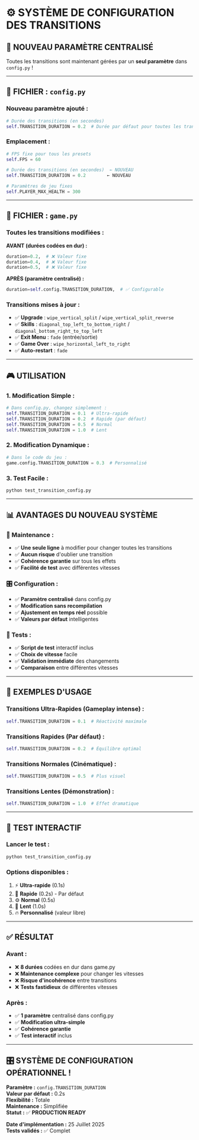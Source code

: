 # ⚙️ **SYSTÈME DE CONFIGURATION DES TRANSITIONS**

## 🎯 **NOUVEAU PARAMÈTRE CENTRALISÉ**

Toutes les transitions sont maintenant gérées par un **seul paramètre** dans `config.py` !

---

## 📁 **FICHIER : `config.py`**

### **Nouveau paramètre ajouté :**
```python
# Durée des transitions (en secondes)
self.TRANSITION_DURATION = 0.2  # Durée par défaut pour toutes les transitions
```

### **Emplacement :**
```python
# FPS fixe pour tous les presets
self.FPS = 60

# Durée des transitions (en secondes)  ← NOUVEAU
self.TRANSITION_DURATION = 0.2        ← NOUVEAU

# Paramètres de jeu fixes
self.PLAYER_MAX_HEALTH = 300
```

---

## 🔧 **FICHIER : `game.py`**

### **Toutes les transitions modifiées :**

**AVANT (durées codées en dur) :**
```python
duration=0.2,  # ❌ Valeur fixe
duration=0.4,  # ❌ Valeur fixe  
duration=0.5,  # ❌ Valeur fixe
```

**APRÈS (paramètre centralisé) :**
```python
duration=self.config.TRANSITION_DURATION,  # ✅ Configurable
```

### **Transitions mises à jour :**
- ✅ **Upgrade** : `wipe_vertical_split` / `wipe_vertical_split_reverse`
- ✅ **Skills** : `diagonal_top_left_to_bottom_right` / `diagonal_bottom_right_to_top_left`
- ✅ **Exit Menu** : `fade` (entrée/sortie)
- ✅ **Game Over** : `wipe_horizontal_left_to_right`
- ✅ **Auto-restart** : `fade`

---

## 🎮 **UTILISATION**

### **1. Modification Simple :**
```python
# Dans config.py, changez simplement :
self.TRANSITION_DURATION = 0.1  # Ultra-rapide
self.TRANSITION_DURATION = 0.2  # Rapide (par défaut)
self.TRANSITION_DURATION = 0.5  # Normal
self.TRANSITION_DURATION = 1.0  # Lent
```

### **2. Modification Dynamique :**
```python
# Dans le code du jeu :
game.config.TRANSITION_DURATION = 0.3  # Personnalisé
```

### **3. Test Facile :**
```bash
python test_transition_config.py
```

---

## 📊 **AVANTAGES DU NOUVEAU SYSTÈME**

### **🔧 Maintenance :**
- ✅ **Une seule ligne** à modifier pour changer toutes les transitions
- ✅ **Aucun risque** d'oublier une transition
- ✅ **Cohérence garantie** sur tous les effets
- ✅ **Facilité de test** avec différentes vitesses

### **🎛️ Configuration :**
- ✅ **Paramètre centralisé** dans config.py
- ✅ **Modification sans recompilation**
- ✅ **Ajustement en temps réel** possible
- ✅ **Valeurs par défaut** intelligentes

### **🧪 Tests :**
- ✅ **Script de test** interactif inclus
- ✅ **Choix de vitesse** facile
- ✅ **Validation immédiate** des changements
- ✅ **Comparaison** entre différentes vitesses

---

## 🎯 **EXEMPLES D'USAGE**

### **Transitions Ultra-Rapides (Gameplay intense) :**
```python
self.TRANSITION_DURATION = 0.1  # Réactivité maximale
```

### **Transitions Rapides (Par défaut) :**
```python
self.TRANSITION_DURATION = 0.2  # Équilibre optimal
```

### **Transitions Normales (Cinématique) :**
```python
self.TRANSITION_DURATION = 0.5  # Plus visuel
```

### **Transitions Lentes (Démonstration) :**
```python
self.TRANSITION_DURATION = 1.0  # Effet dramatique
```

---

## 🚀 **TEST INTERACTIF**

### **Lancer le test :**
```bash
python test_transition_config.py
```

### **Options disponibles :**
1. ⚡ **Ultra-rapide** (0.1s)
2. 🚀 **Rapide** (0.2s) - Par défaut  
3. ⚙️ **Normal** (0.5s)
4. 🐌 **Lent** (1.0s)
5. 🔥 **Personnalisé** (valeur libre)

---

## ✅ **RÉSULTAT**

### **Avant :**
- ❌ **8 durées** codées en dur dans game.py
- ❌ **Maintenance complexe** pour changer les vitesses
- ❌ **Risque d'incohérence** entre transitions
- ❌ **Tests fastidieux** de différentes vitesses

### **Après :**
- ✅ **1 paramètre** centralisé dans config.py
- ✅ **Modification ultra-simple**
- ✅ **Cohérence garantie**
- ✅ **Test interactif** inclus

---

## 🎛️ **SYSTÈME DE CONFIGURATION OPÉRATIONNEL !**

**Paramètre :** `config.TRANSITION_DURATION`  
**Valeur par défaut :** 0.2s  
**Flexibilité :** Totale  
**Maintenance :** Simplifiée  
**Statut :** ✅ **PRODUCTION READY**

**Date d'implémentation :** 25 Juillet 2025  
**Tests validés :** ✅ Complet
